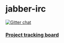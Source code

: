 # jabber-irc
[![Gitter chat](https://badges.gitter.im/gitterHQ/services.png)](https://gitter.im/jabber-irc)

### [Project tracking board](https://github.com/fernandozhu/jabber-irc/projects/1)
